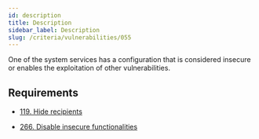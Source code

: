 ```yaml
---
id: description
title: Description
sidebar_label: Description
slug: /criteria/vulnerabilities/055
---
```


One of the system services
has a configuration that is considered insecure
or enables the exploitation of other vulnerabilities.

## Requirements

- [119. Hide recipients](/criteria/requirements/119)

- [266. Disable insecure functionalities](/criteria/requirements/266)
